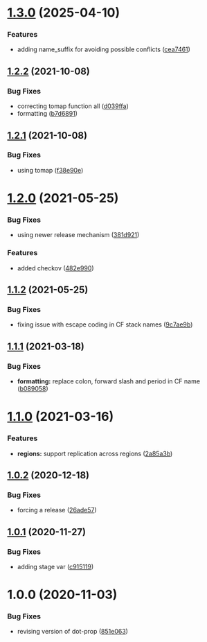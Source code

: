 # [1.3.0](http://bitbucket.org/adaptavistlabs/module-secret/compare/v1.2.2...v1.3.0) (2025-04-10)


### Features

* adding name_suffix for avoiding possible conflicts ([cea7461](http://bitbucket.org/adaptavistlabs/module-secret/commits/cea74612e2c2507d223ed3454a59e48c175b302e))

## [1.2.2](http://bitbucket.org/adaptavistlabs/module-secret/compare/v1.2.1...v1.2.2) (2021-10-08)


### Bug Fixes

* correcting tomap function all ([d039ffa](http://bitbucket.org/adaptavistlabs/module-secret/commits/d039ffac0ce4f8a25c2932ca74de5467a7ddb95a))
* formatting ([b7d6891](http://bitbucket.org/adaptavistlabs/module-secret/commits/b7d6891fa470ad303ac4be3593f588addd5b3208))

## [1.2.1](http://bitbucket.org/adaptavistlabs/module-secret/compare/v1.2.0...v1.2.1) (2021-10-08)


### Bug Fixes

* using tomap ([f38e90e](http://bitbucket.org/adaptavistlabs/module-secret/commits/f38e90ed5fb97e9b1359e55265439cc2a3ddf5ec))

# [1.2.0](http://bitbucket.org/adaptavistlabs/module-secret/compare/v1.1.2...v1.2.0) (2021-05-25)


### Bug Fixes

* using newer release mechanism ([381d921](http://bitbucket.org/adaptavistlabs/module-secret/commits/381d9213b46ad6ca3837842744ec5c4e56a7a848))


### Features

* added checkov ([482e990](http://bitbucket.org/adaptavistlabs/module-secret/commits/482e990b82267b7d2e574cd03cc6c1d97790aa4c))

## [1.1.2](http://bitbucket.org/adaptavistlabs/module-secret/compare/v1.1.1...v1.1.2) (2021-05-25)


### Bug Fixes

* fixing issue with escape coding in CF stack names ([9c7ae9b](http://bitbucket.org/adaptavistlabs/module-secret/commits/9c7ae9b3ca992213567372d5b6c4eb94dd5f3bbe))

## [1.1.1](http://bitbucket.org/adaptavistlabs/module-secret/compare/v1.1.0...v1.1.1) (2021-03-18)


### Bug Fixes

* **formatting:** replace colon, forward slash and period in CF name ([b089058](http://bitbucket.org/adaptavistlabs/module-secret/commits/b08905851992ed9a10e2d5aaaa60dc3f7b2e2e2f))

# [1.1.0](http://bitbucket.org/adaptavistlabs/module-secret/compare/v1.0.2...v1.1.0) (2021-03-16)


### Features

* **regions:** support replication across regions ([2a85a3b](http://bitbucket.org/adaptavistlabs/module-secret/commits/2a85a3bb26641a27e960c36079335eef9bcc885d))

## [1.0.2](http://bitbucket.org/adaptavistlabs/module-secret/compare/v1.0.1...v1.0.2) (2020-12-18)


### Bug Fixes

* forcing a release ([26ade57](http://bitbucket.org/adaptavistlabs/module-secret/commits/26ade57767a581fffe86e2381f58e96e0b44f32c))

## [1.0.1](http://bitbucket.org/adaptavistlabs/module-secret/compare/v1.0.0...v1.0.1) (2020-11-27)


### Bug Fixes

* adding stage var ([c915119](http://bitbucket.org/adaptavistlabs/module-secret/commits/c915119ec368c99b9ce8cdee5695cc4afed60888))

# 1.0.0 (2020-11-03)


### Bug Fixes

* revising version of dot-prop ([851e063](http://bitbucket.org/adaptavistlabs/module-secret/commits/851e06372dec71d89153a8f501416d8799300bdf))

